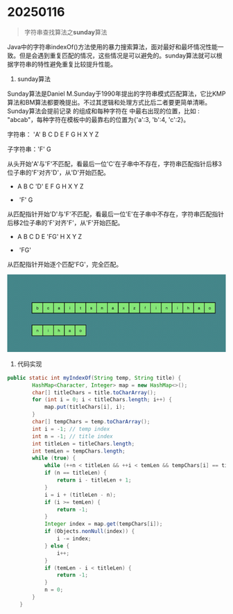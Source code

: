 # 20250116

>  字符串查找算法之**sunday**算法

Java中的字符串indexOf()方法使用的暴力搜索算法，面对最好和最坏情况性能一致。但是会遇到重复匹配的情况，这些情况是可以避免的。sunday算法就可以根据字符串的特性避免重复比较提升性能。

1. sunday算法

Sunday算法是Daniel M.Sunday于1990年提出的字符串模式匹配算法，它比KMP算法和BM算法都要晚提出。不过其逻辑和处理方式比后二者要更简单清晰。Sunday算法会提前记录  的组成和每种字符在  中最右出现的位置，比如  : "abcab"，每种字符在模板中的最靠右的位置为{'a':3, 'b':4, 'c':2}。

字符串：    'A' B C D E F G H X Y Z

子字符串：'F' G

从头开始'A'与'F'不匹配，看最后一位'C'在子串中不存在，字符串匹配指针后移3位子串的'F'对齐'D'，从'D'开始匹配。

- A B C 'D' E F G H X Y Z

- ​       'F' G

从匹配指针开始'D'与'F'不匹配，看最后一位'E'在子串中不存在，字符串匹配指针后移2位子串的'F'对齐'F'，从'F'开始匹配。

- A B C D E 'FG' H X Y Z

- ​                 'FG'

从匹配指针开始逐个匹配'FG'，完全匹配。

![2522236647-4bbcf6b349cb8835](../images/2522236647-4bbcf6b349cb8835.gif)

1. 代码实现

```java
public static int myIndexOf(String temp, String title) {
        HashMap<Character, Integer> map = new HashMap<>();
        char[] titleChars = title.toCharArray();
        for (int i = 0; i < titleChars.length; i++) {
            map.put(titleChars[i], i);
        }
        char[] tempChars = temp.toCharArray();
        int i = -1; // temp index
        int n = -1; // title index
        int titleLen = titleChars.length;
        int temLen = tempChars.length;
        while (true) {
            while (++n < titleLen && ++i < temLen && tempChars[i] == titleChars[n]) ;
            if (n == titleLen) {
                return i - titleLen + 1;
            }
            i = i + (titleLen - n);
            if (i >= temLen) {
                return -1;
            }
            Integer index = map.get(tempChars[i]);
            if (Objects.nonNull(index)) {
                i -= index;
            } else {
                i++;
            }
            if (temLen - i < titleLen) {
                return -1;
            }
            n = 0;
        }
    }
```

